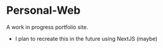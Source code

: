 # Personal-Web
A work in progress portfolio site.

- I plan to recreate this in the future using NextJS (maybe)
  
